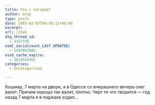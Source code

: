 ```yaml
---
title: Что с погодой?
author: Gray
type: posts
date: 2003-03-07T04:58:13+00:00
excerpt:
url: /2544
dsq_thread_id:
  - 4337759
esml_socialcount_LAST_UPDATED:
  - 1497067806
essb_cache_expire:
  - 1614543462
categories:
  - Uncategorized

---
```








Кошмар, 7 марта на дворе, а в Одессе со вчерашнего вечера снег валит. Причем хорошо так валит, плотно. Черт те что творится &#8212; год назад 7 марта я в пиджаке ходил&#8230;